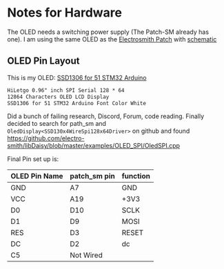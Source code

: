 # Notes for Hardware

The OLED needs a switching power supply (The Patch-SM already has one). I am
using the same OLED as the [Electrosmith Patch](https://electro-smith.com/products/patch)
with [schematic](https://daisy.nyc3.cdn.digitaloceanspaces.com/products/patch/ES_Daisy_Patch_Rev4.pdf)

## OLED Pin Layout

This is my OLED: [SSD1306 for 51 STM32 Arduino](https://www.amazon.com/dp/B01N1LZQA8?th=1)

```txt
HiLetgo 0.96" inch SPI Serial 128 * 64
12864 Characters OLED LCD Display 
SSD1306 for 51 STM32 Arduino Font Color White 
```

Did a bunch of failing research, Discord, Forum, code reading. Finally decided
to search for path_sm and `OledDisplay<SSD130x4WireSpi128x64Driver>` on github
and found <https://github.com/electro-smith/libDaisy/blob/master/examples/OLED_SPI/OledSPI.cpp>

Final Pin set up is:

| OLED Pin Name | patch_sm pin | function |
| ------------- | ------------ | -------- |
| GND           | A7           | GND      |
| VCC           | A19          | +3V3     |
| D0            | D10          | SCLK     |
| D1            | D9           | MOSI     |
| RES           | D3           | RESET    |
| DC            | D2           | dc       |
| C5            | Not Wired    |          |
